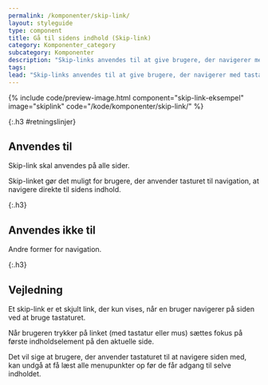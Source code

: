 ```yaml
---
permalink: /komponenter/skip-link/
layout: styleguide
type: component
title: Gå til sidens indhold (Skip-link)
category: Komponenter_category
subcategory: Komponenter
description: "Skip-links anvendes til at give brugere, der navigerer med tastatur, en bedre oplevelse."
tags: 
lead: "Skip-links anvendes til at give brugere, der navigerer med tastatur, en bedre oplevelse. Brugerens første tryk på tab-tasten vil få et skjult link til at komme frem, der lader brugeren skippe menuen og gå direkte til sidens indhold."
---
```


{% include code/preview-image.html component="skip-link-eksempel" image="skiplink" code="/kode/komponenter/skip-link/" %}

{:.h3 #retningslinjer}
## Anvendes til

Skip-link skal anvendes på alle sider.

Skip-linket gør det muligt for brugere, der anvender tasturet til navigation, at navigere direkte til sidens indhold.

{:.h3}
## Anvendes ikke til

Andre former for navigation.

{:.h3}
## Vejledning

Et skip-link er et skjult link, der kun vises, når en bruger navigerer på siden ved at bruge tastaturet.

Når brugeren trykker på linket (med tastatur eller mus) sættes fokus på første indholdselement på den aktuelle side.

Det vil sige at brugere, der anvender tastaturet til at navigere siden med, kan undgå at få læst alle menupunkter op før de får adgang til selve indholdet.
